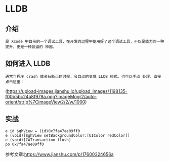 #  LLDB 

## 介绍
    是 Xcode 中自带的一个调试工具，在开发的过程中使用好了这个调试工具，不仅是能力的一种提升，更是一种装逼的 神器。

## 如何进入 LLDB

    通常当程序 crash 或者有断点的时候，会自动的变成 LLDB 模式。也可以手动 处理，直接点击这里：
   
   (https://upload-images.jianshu.io/upload_images/1198135-f00b5bc24a8f979a.png?imageMogr2/auto-orient/strip%7CimageView2/2/w/1000)
   
   
## 实战
~~~
e id $ghView = (id)0x7fa47ae09ff0
e (void)[$ghView setBackgroundColor:[UIColor redColor]]
e (void)[CATransaction flush]
po 0x7fa47ae09ff0
~~~
    
    
    
参考文章:https://www.jianshu.com/p/17600324656a
    
    


